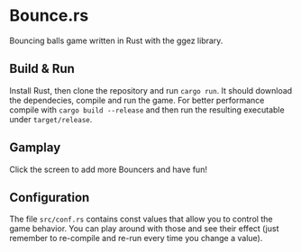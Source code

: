 # Bounce.rs
Bouncing balls game written in Rust with the ggez library.

## Build & Run
Install Rust, then clone the repository and run `cargo run`.
It should download the dependecies, compile and run the game.
For better performance compile with `cargo build --release` and then run the resulting executable under `target/release`.

## Gamplay
Click the screen to add more Bouncers and have fun!

## Configuration
The file `src/conf.rs` contains const values that allow you to control the game behavior.
You can play around with those and see their effect (just remember to re-compile and re-run every time you change a value).
